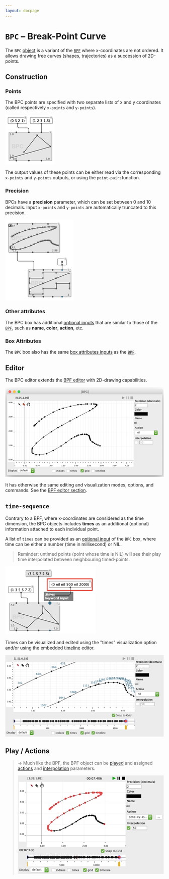 ```yaml
---
layout: docpage
---
```


# `BPC` – Break-Point Curve

The `BPC` [object](objects) is a variant of the [`BPF`](bpf) where x-coordinates are not ordered. 
It allows drawing free curves (shapes, trajectories) as a succession of 2D-points.


## Construction 

### Points

The BPC points are specified with two separate lists of x and y coordinates (called respectively `x-points` and `y-points`).

<img src="bpc_img/bpc-box.png">

The output values of these points can be either read via the corresponding `x-points` and `y-points` outputs, or using the `point-pairs`function.


### Precision

BPCs have a **precision** parameter, which can be set between 0 and 10 decimals. 
Input `x-points` and `y-points` are automatically truncated to this precision.

<img src="bpc_img/bpc-decimals-truncated.png">


### Other attributes

The BPC box has additional [optional inputs](objects#additionaloptional-inputsoutputs) that are similar to those of the [`BPF`](bpf#other-bpf-attributes), such as **name**, **color**, **action**, etc.


### Box Attributes 

The `BPC` box also has the same [box attributes inputs](objects#box-attributes-inputs) as the [`BPF`](bpf#box-attributes).


## Editor

The BPC editor extends the [BPF editor](bpf#editor) with 2D-drawing capabilities.

<img src="bpc_img/bpc-editor.png"> 

It has otherwise the same editing and visualization modes, options, and commands. See the [BPF editor section](bpf#editor).



## `time-sequence`

Contrary to a BPF, where x-coordinates are considered as the time dimension, the BPC objects includes **times** as an additional (optional) information attached to each individual point.

A list of `times` can be provided as an [optional input](objects#additionaloptional-inputsoutputs) of the `BPC` box, where time can be either a number (time in millisecond) or NIL.

> Reminder: untimed points (point whose time is NIL) will see their play time interpolated between neighbouring timed-points.


<img src="bpc_img/bpc-box-times.png"> 

Times can be visualized and edited using the "times" visualization option and/or using the embedded [timeline](time-sequence#editor) editor.

<img src="bpc_img/bpc-editor-timeline.png"> 

## Play / Actions

> &rarr; Much like the BPF, the BPF object can be [played](bpf#play) and assigned [actions](bpf#actions) and [interpolation](bpf#interpolation) parameters.
>
> <img src="bpc_img/bpc-editor-play.png"> 



